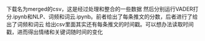下载名为merged的csv，这是经过处理和整合的一些数据
然后分别运行VADER打分.ipynb和NLP、词频和词云.ipynb。前者给出了每条推文的分数，后者进行了给出了词频和词云
给出csv里面其实还有每条推文的时间戳。可以想办法读取时间戳，进而得出情绪和关键词随时间的变化

